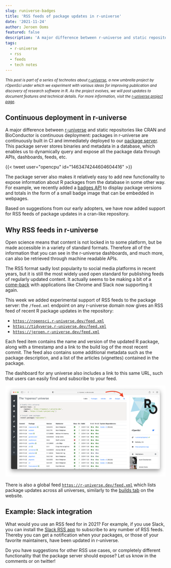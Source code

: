 ```yaml
---
slug: runiverse-badges
title: 'RSS feeds of package updates in r-universe'
date: '2021-11-24'
author: Jeroen Ooms
featured: false
description: 'A major difference between r-universe and static repositories like CRAN and BioConductor is continuous deployment: packages in r-universe are continuously built in CI and immediately deployed to our package server. This package server stores binaries and metadata in a database, which enables us to dynamically query and expose all the package data through APIs, dashboards, feeds, etc. Based on some suggestions from twitter users, we have added support for RSS feeds of package updates'
tags:
  - r-universe
  - rss
  - feeds
  - tech notes
---
```


<small><em>This post is part of a series of technotes about [r-universe](https://r-universe.dev), a new umbrella project by rOpenSci under which we experiment with various ideas for improving publication and discovery of research software in R.
As the project evolves, we will post updates to document features and technical details.
For more information, visit the [r-universe project page](/r-universe/).</em></small>


## Continuous deployment in r-universe

A major difference between [r-universe](https://r-universe.dev) and static repositories like CRAN and BioConductor is continuous deployment: packages in r-universe are continuously built in CI and immediately deployed to our [package server](https://github.com/r-universe-org/cranlike-server/). This package server stores binaries and metadata in a database, which enables us to dynamically query and expose all the package data through APIs, dashboards, feeds, etc.

{{< tweet user="opencpu" id="1463474244604604416" >}}

The package server also makes it relatively easy to add new functionality to expose information about R packages from the database in some other way. For example, we recently added a [badges API](/blog/2021/10/14/runiverse-badges/) to display package versions and totals in the form of a small badge image that can be embedded in webpages.

Based on suggestions from our early adopters, we have now added support for RSS feeds of package updates in a cran-like repository.

## Why RSS feeds in r-universe

Open science means that content is not locked in to some platform, but be made accessible in a variety of standard formats. Therefore all of the information that you can see in the r-universe dashboards, and much more, can also be retrieved through machine readable APIs.

The RSS format sadly lost popularity to social media platforms in recent years, but it is still the most widely used open standard for publishing feeds of regularly updated content. It actually seems to be making a bit of a [come-back](https://www.theverge.com/2021/5/20/22445284/google-rss-chrome-android-feature-test) with applications like Chrome and Slack now supporting it again.

This week we added experimental support of RSS feeds to the package server: the `/feed.xml` endpoint on any r-universe domain now gives an RSS feed of recent R package updates in the repository:

 - [`https://ropensci.r-universe.dev/feed.xml`](https://ropensci.r-universe.dev/feed.xml)
 - [`https://tidyverse.r-universe.dev/feed.xml`](https://tidyverse.r-universe.dev/feed.xml)
 - [`https://jeroen.r-universe.dev/feed.xml`](https://jeroen.r-universe.dev/feed.xml)


Each feed item contains the name and version of the updated R package, along with a timestamp and a link to the build log of the most recent commit. The feed also contains some additional metadata such as the package description, and a list of the articles (vignettes) contained in the package.


The dashboard for any universe also includes a link to this same URL, such that users can easily find and subscribe to your feed. 


[![screenshot of dashboard highlighting the new rss icon](dashboard-feed.png)](https://ropensci.r-universe.dev)

There is also a global feed [`https://r-universe.dev/feed.xml`](https://r-universe.dev/feed.xml) which lists package updates across all universes, similarly to the [builds tab](https://r-universe.dev/builds/) on the website.

## Example: Slack integration

What would you use an RSS feed for in 2021? For example, if you use Slack, you can install the [Slack RSS app](https://slack.com/help/articles/218688467-Add-RSS-feeds-to-Slack) to subscribe to any number of RSS feeds. Thereby you can get a notification when your packages, or those of your favorite maintainers, have been updated in r-universe.

Do you have suggestions for other RSS use cases, or completely different functionality that the package server should expose? Let us know in the comments or on twitter!
